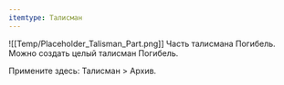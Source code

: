 ```yaml
---
itemtype: Талисман
---
```

![[Temp/Placeholder_Talisman_Part.png]]
Часть талисмана Погибель. Можно создать целый талисман Погибель.
 
Примените здесь: Талисман > Архив.
